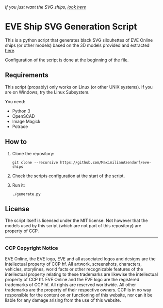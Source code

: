 *If you just want the SVG ships, [look here](https://maximilianazendorf.github.io/eve-ships-svg/)*

# EVE Ship SVG Generation Script

This is a python script that generates black SVG silouhettes of EVE Online ships (or other models) based on the 3D models provided and extracted [here](https://github.com/Kyle-Cerniglia/EvE-3D-Printing).

Configuration of the script is done at the beginning of the file.

## Requirements

This script (propably) only works on Linux (or other UNIX systems). If you are on Windows, try the Linux Subsystem.

You need:

* Python 3
* OpenSCAD
* Image Magick
* Potrace

## How to

1. Clone the repository: 
   ```
   git clone --recursive https://github.com/MaximilianAzendorf/eve-ships
   ```

2. Check the scripts configuration at the start of the script.
3. Run it:
   ```
   ./generate.py
   ```

## License

The script itself is licensed under the MIT license. Not however that the models used by this script (which are not part of this repository) are property of CCP.

---
### CCP Copyright Notice

EVE Online, the EVE logo, EVE and all associated logos and designs are the intellectual property of CCP hf. All artwork, screenshots, characters, vehicles, storylines, world facts or other recognizable features of the intellectual property relating to these trademarks are likewise the intellectual property of CCP hf. EVE Online and the EVE logo are the registered trademarks of CCP hf. All rights are reserved worldwide. All other trademarks are the property of their respective owners. CCP is in no way responsible for the content on or functioning of this website, nor can it be liable for any damage arising from the use of this website.
